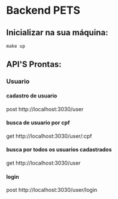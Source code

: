 # Backend PETS
## Inicializar na sua máquina:
```
make up
```
## API'S Prontas:
### Usuario
#### cadastro de usuario
post http://localhost:3030/user
#### busca de usuario por cpf
get http://localhost:3030/user/:cpf

#### busca por todos os usuarios cadastrados
get http://localhost:3030/user

#### login
post http://localhost:3030/user/login
